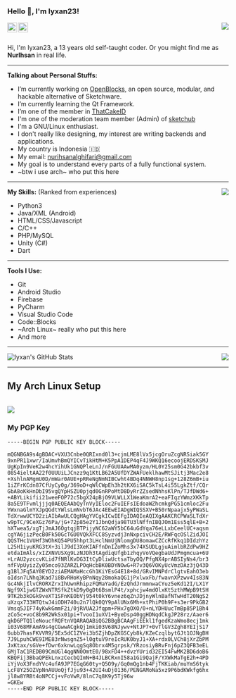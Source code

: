 ### Hello :wave:, I'm Iyxan23!

<img align="right" src="https://media.giphy.com/media/LmNwrBhejkK9EFP504/giphy.gif"/>

<a href="https://twitter.com/Iyxan23">
  <img align="left" alt="Iyxan23 | Twitter" width="22px" src="https://cdn.jsdelivr.net/npm/simple-icons@v3/icons/twitter.svg" />
</a>
<a href="https://www.instagram.com/iyxan23/">
  <img align="left" alt="Iyxan23's Instagram" width="22px" src="https://cdn.jsdelivr.net/npm/simple-icons@v3/icons/instagram.svg" />
</a>

<br/>
<br/>

Hi, I'm Iyxan23, a 13 years old self-taught coder.
Or you might find me as **NurIhsan** in real life.
  
----------
  
**Talking about Personal Stuffs:**

- I’m currently working on [OpenBlocks](https://github.com/OpenBlocksTeam), an open source, modular, and hackable alternative of Sketchware.
- I’m currently learning the Qt Framework.
- I’m one of the member in [ThatCakeID](https://github.com/ThatCakeID)
- I'm one of the moderation team member (Admin) of [sketchub](https://sketchub.in)
- I'm a GNU/Linux enthusiast.
- I don't really like designing, my interest are writing backends and applications.
- My country is Indonesia :indonesia:
- My email: nurihsanalghifari@gmail.com
- My goal is to understand every parts of a fully functional system.
- ~btw i use arch~ who put this here

----------

<img align="right" src="https://metrics.lecoq.io/Iyxan23?template=classic&tweets=1&tweets.limit=2&config.timezone=UTC&config.animated=true"></img>

**My Skills:** (Ranked from experiences) 

- Python3
- Java/XML (Android)
- HTML/CSS/Javascript
- C/C++
- PHP/MySQL
- Unity (C#)
- Dart

----------

**Tools I Use:**  

- Git
- Android Studio
- Firebase
- PyCharm
- Visual Studio Code
- Code::Blocks
- ~Arch Linux~ really who put this here
- And more

----------

![Iyxan's GitHub Stats](https://github-readme-stats.vercel.app/api?username=Iyxan23&show_icons=true&hide_border=true&theme=dark)
<img align="right" src="https://github-readme-stats.vercel.app/api/top-langs/?username=Iyxan23&layout=compact&hide_border=true&theme=dark"></img>

----------

## My Arch Linux Setup
<img src="https://i.imgur.com/HVql9Cv.png" style="margin-top: 1rem;" />

### My PGP Key
```
-----BEGIN PGP PUBLIC KEY BLOCK-----

mQGNBGA9s4gBDAC+VXU3Cnbe0QRIxnd0l3+cjmLME8lVx5jcgOruZcgNRSiak5GY
9xnPR11xwr/IaUmvhBmQYICvTikHtM+K5PpA1DEP4qF4J9WKQ16ecoojERDSKSMJ
UgKpIn9VeK2w4hcYihUk1GNQPleLnJ/nFGUUAAwMA0yzm/HL0Y25sm0G42bkbf3v
0854ieltAA22f0UUUiLJCnzz9q1KtLB62A5UfDYZWAFUeklhawMtSJitj3Mac2e8
+XshlnAMgmU0D/mWar0AUE+pRReNgNmNIBCwht4BDq4NNWH8np1sg+128Z6mB+iu
1iZFrKCdn87CfUyCy0g/369oD+qWlCWpEh3h2tKX6iSAC5kTsL4i55LgkZtf/CQr
GbA8oKkHnDbI95vgQYpHSZU0pjqd0GnRPoMtD8DyRrZZsedNhhsKlPn/TJfDWd6+
+ABYLikifii21weeFOP72c5bgX24pBjO9VLWLLX1WeaKmrA2+eaFIqzYWmzXKkTp
8a5E9TFvmljjjq0AEQEAAbQyTnVyIEloc2FuIEFsIEdoaWZhcmkgPG51cmloc2Fu
YWxnaGlmYXJpQGdtYWlsLmNvbT6JAc4EEwEIADgWIQSSXV+B50rNpaajx5yPWaSL
TdXrwwUCYD2ziAIbAwULCQgHAgYVCgkICwIEFgIDAQIeAQIXgAAKCRCPWaSLTdXr
w9pTC/9CeXGz76Pa/jG+72p85e2Y1JbnQdja98TU3lNffnIBQJOm1Ess5qlE+B+2
hXTwea5/xgTjJmAJ6OgtqjBTPijyNC62aWY5bC64uGdYqa76eLLxbCeelUC+aqsm
cgYA6jizPecB0Fk50GcTGU0VQkXFCC8Syzvdj3nNxpcivCH2E/RWFqcOSlZidJOI
QQSTHc1VUHf3WOhKQ54PU5hhpt3LHclNmUjNlomgDU8omawCZCcRfKkq1DIdzhYz
L25H1iyuKRG3tX+3ilJ9dI3XeKIAFfnDnIZoMhs3x74XSUDLgjuAimlbRZdPw9HZ
etdaImAls/xIZXNVUSXg9LzNJDh3tAgdiqUfgb1zhqyVoVQegbaUdJPmgmcua+6U
+LrAU2yzccvKLid7fNRlKvDG3ItCyDliwUctsaTbyOQ/PfgNX4prABSIyNs4/br3
nfFVpUyizZy05mco93ZARZLPOqHcbBK0BDYNOwG+R7v3Q6VOKyUcVmzDAz3jQ43D
g1BlJFq5AY0EYD2ziAEMAMaHccGh1KiYEsG4E18+8d/GRvIMNPdrClgtvEahO3eb
oIdsn7LNhq3Kad7i8BvRHoKyBPnNqy28mokaQG1jPxlwxFb/fwavnXPzwv4Is83N
Gc4NkjIlvCRORXZrxIhUwnRhipzFQMaYadG/EzQhdJrmmnwaCYuz5eKd12I/LX1Y
Ngf9X1jwGTZWxNTRSfkZtkD9y0gDt6BsmlP4t/xphcjw4mdOlxKt5zthMWpB9tSH
9TK2b3kOGk9veXT1SFnKEObVj954t0kY6vnez6qZnJDjnyWlnBafNTwHdT20NgS2
uXzqx733HTQtwJ4iODH740u2n7lQk0QY9pAlUNx6Mh+xtPhiP0h9F+s3er9PkGB2
Vmsq5JIF74yKwkGmmF2i/0jRVUA2Jfqpm+PHx7gOXO/0+nLYDHUucTmBp85P1Bh4
zCo5c+voC8b9R2WkSx01pi+TvooI1uXV1+ByeDsp40ggHDNqdCkgJP28rz/Aaer6
qkD6PTQ1leNoucfRQFtnVQARAQABiQG2BBgBCAAgFiEEkl1fgedKzaWmo8ecj1mk
i03V68MFAmA9s4gCGwwACgkQj1mki03V68NJywv+NtJP7+0vTlGV3Zgh8YEIjS17
6ubb7hasFKVVR9/5Ex5dC1ZVei3bSZjhDpZKGSCyb8k/KZeCzqlbytGJt1OJNgBH
7J9LpuhCWE9IME83rNwsgnZ5+l0gtuV9reIcRUK0byJ1+XA+rdx0LVCh8jXrZbPM
JxKtax/sGVe+fDwr6xknwLqgSq8Obrx4M5grpsk/YRzosiyBRvFnj6pZ3QFB3eEL
GMjTaC1REDB09CmUGl4qgNN0OmtE0/98xFD4++dvzYUrid32EI54FwMK2BD6doB6
KBQFij3BbaQPEkLnxzCecbQImN+B4JLBCRxnI58a1Gi9QajF/YXWkMaTgE2h+4PD
iYjVoX3FndYVc4ufA9JP7EGqG60ty+Q5O9y/Gq0mQg1nb4FjTKKiab/muYmS6tyk
LcF8Y25OZVpNnAUUoQjfJju93+42UI4uDj0136/PENGAMoNa5xz9P6bdKWkfg6hx
jl8w8YRBt4oNPCCj+vFoVwR/8lnC7q8K9y5Tj96w
=GKEw
-----END PGP PUBLIC KEY BLOCK-----
```
